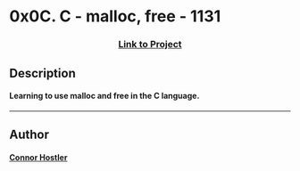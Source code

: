 # 0x0C. C - malloc, free - 1131 
### <center>[Link to Project](https://github.com/chostler24/holbertonschool-low_level_programming)</center>
 ## Description
 #### Learning to use malloc and free in the C language.
 ---
 ## Author
 #### [Connor Hostler](chostler24)